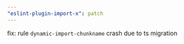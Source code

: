 ```yaml
---
"eslint-plugin-import-x": patch
---
```


fix: rule `dynamic-import-chunkname` crash due to ts migration
